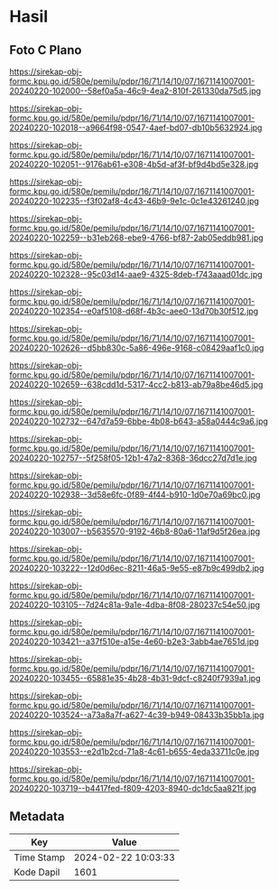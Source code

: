 # Hasil

## Foto C Plano

https://sirekap-obj-formc.kpu.go.id/580e/pemilu/pdpr/16/71/14/10/07/1671141007001-20240220-102000--58ef0a5a-46c9-4ea2-810f-261330da75d5.jpg

https://sirekap-obj-formc.kpu.go.id/580e/pemilu/pdpr/16/71/14/10/07/1671141007001-20240220-102018--a9664f98-0547-4aef-bd07-db10b5632924.jpg

https://sirekap-obj-formc.kpu.go.id/580e/pemilu/pdpr/16/71/14/10/07/1671141007001-20240220-102051--9176ab61-e308-4b5d-af3f-bf9d4bd5e328.jpg

https://sirekap-obj-formc.kpu.go.id/580e/pemilu/pdpr/16/71/14/10/07/1671141007001-20240220-102235--f3f02af8-4c43-46b9-9e1c-0c1e43261240.jpg

https://sirekap-obj-formc.kpu.go.id/580e/pemilu/pdpr/16/71/14/10/07/1671141007001-20240220-102259--b31eb268-ebe9-4766-bf87-2ab05eddb981.jpg

https://sirekap-obj-formc.kpu.go.id/580e/pemilu/pdpr/16/71/14/10/07/1671141007001-20240220-102328--95c03d14-aae9-4325-8deb-f743aaad01dc.jpg

https://sirekap-obj-formc.kpu.go.id/580e/pemilu/pdpr/16/71/14/10/07/1671141007001-20240220-102354--e0af5108-d68f-4b3c-aee0-13d70b30f512.jpg

https://sirekap-obj-formc.kpu.go.id/580e/pemilu/pdpr/16/71/14/10/07/1671141007001-20240220-102626--d5bb830c-5a86-496e-9168-c08429aaf1c0.jpg

https://sirekap-obj-formc.kpu.go.id/580e/pemilu/pdpr/16/71/14/10/07/1671141007001-20240220-102659--638cdd1d-5317-4cc2-b813-ab79a8be46d5.jpg

https://sirekap-obj-formc.kpu.go.id/580e/pemilu/pdpr/16/71/14/10/07/1671141007001-20240220-102732--647d7a59-6bbe-4b08-b643-a58a0444c9a6.jpg

https://sirekap-obj-formc.kpu.go.id/580e/pemilu/pdpr/16/71/14/10/07/1671141007001-20240220-102757--5f258f05-12b1-47a2-8368-36dcc27d7d1e.jpg

https://sirekap-obj-formc.kpu.go.id/580e/pemilu/pdpr/16/71/14/10/07/1671141007001-20240220-102938--3d58e6fc-0f89-4f44-b910-1d0e70a69bc0.jpg

https://sirekap-obj-formc.kpu.go.id/580e/pemilu/pdpr/16/71/14/10/07/1671141007001-20240220-103007--b5635570-9192-46b8-80a6-11af9d5f26ea.jpg

https://sirekap-obj-formc.kpu.go.id/580e/pemilu/pdpr/16/71/14/10/07/1671141007001-20240220-103222--12d0d6ec-8211-46a5-9e55-e87b9c499db2.jpg

https://sirekap-obj-formc.kpu.go.id/580e/pemilu/pdpr/16/71/14/10/07/1671141007001-20240220-103105--7d24c81a-9a1e-4dba-8f08-280237c54e50.jpg

https://sirekap-obj-formc.kpu.go.id/580e/pemilu/pdpr/16/71/14/10/07/1671141007001-20240220-103421--a37f510e-a15e-4e60-b2e3-3abb4ae7651d.jpg

https://sirekap-obj-formc.kpu.go.id/580e/pemilu/pdpr/16/71/14/10/07/1671141007001-20240220-103455--65881e35-4b28-4b31-9dcf-c8240f7939a1.jpg

https://sirekap-obj-formc.kpu.go.id/580e/pemilu/pdpr/16/71/14/10/07/1671141007001-20240220-103524--a73a8a7f-a627-4c39-b949-08433b35bb1a.jpg

https://sirekap-obj-formc.kpu.go.id/580e/pemilu/pdpr/16/71/14/10/07/1671141007001-20240220-103553--e2d1b2cd-71a8-4c61-b655-4eda33711c0e.jpg

https://sirekap-obj-formc.kpu.go.id/580e/pemilu/pdpr/16/71/14/10/07/1671141007001-20240220-103719--b4417fed-f809-4203-8940-dc1dc5aa821f.jpg


## Metadata

| Key        | Value               |
| ---------- | ------------------- |
| Time Stamp | 2024-02-22 10:03:33 |
| Kode Dapil | 1601                |



